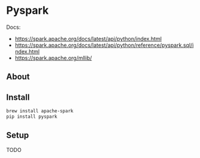 # Pyspark

Docs:

- https://spark.apache.org/docs/latest/api/python/index.html
- https://spark.apache.org/docs/latest/api/python/reference/pyspark.sql/index.html
- https://spark.apache.org/mllib/

## About

## Install

```bash
brew install apache-spark
pip install pyspark
```

## Setup

TODO
